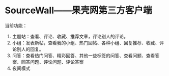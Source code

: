 SourceWall——果壳网第三方客户端
==========
当前功能：
1. 主题站：查看、评论、收藏、推荐文章，评论别人的评论。
2. 小组：发表新帖，查看我的小组、热门回帖、各种小组、回复推荐、收藏、评论别人的回复。
3. 问答：查看热门问答、精彩回答、其他一些标签的问答、查看问题、查看答案、回答问题、评论问题、评论答案
4. 夜间模式
  

